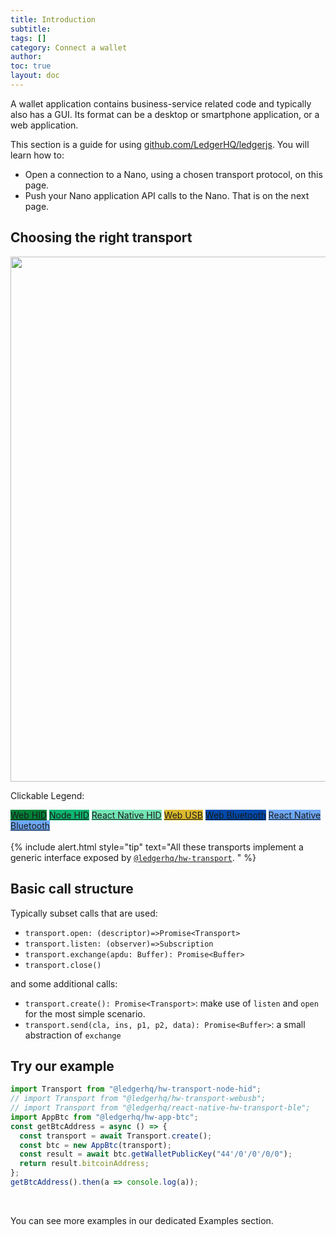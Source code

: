```yaml
---
title: Introduction 
subtitle:
tags: []
category: Connect a wallet
author:
toc: true
layout: doc
---
```


A wallet application contains business-service related code and typically also has a GUI. Its format can be a desktop or smartphone application, or a web application.

This section is a guide for using [github.com/LedgerHQ/ledgerjs](https://github.com/LedgerHQ/ledgerjs). You will learn how to:
- Open a connection to a Nano, using a chosen transport protocol, on this page.
- Push your Nano application API calls to the Nano. That is on the next page.

## Choosing the right transport

<!-- ------------- Image ------------- -->
<div style="text-align:center">
<img width="840" src="../images/connect-wallet.jpg" ></div>
<!-- --------------------------------- -->

Clickable Legend: 
<div class="transports-legend">
 <a style="background:#008037;" href="../webhid">Web HID</a>
 <a style="background:#0FB670;" href="../node-hid-singleton">Node HID</a>
 <a style="background:#73E5B5;" href="../react-native-hid">React Native HID</a>
 <a style="background:#DBB92E;" href="../webusb">Web USB</a>
 <a style="background:#004AAD;" href="../web-ble">Web Bluetooth</a>
 <a style="background:#6EA7F5;" href="../react-native-ble">React Native Bluetooth</a>
</div>


<br>
<!--  -->
{% include alert.html style="tip" text="All these transports implement a generic interface exposed by <code><a href='https://github.com/LedgerHQ/ledgerjs/tree/master/packages/hw-transport'>@ledgerhq/hw-transport</a></code>.
" %}
<!--  -->


## Basic call structure

Typically subset calls that are used:

- `transport.open: (descriptor)=>Promise<Transport>`
- `transport.listen: (observer)=>Subscription`
- `transport.exchange(apdu: Buffer): Promise<Buffer>`
- `transport.close()`

and some additional calls:

- `transport.create(): Promise<Transport>`: make use of `listen` and `open` for the most simple scenario.
- `transport.send(cla, ins, p1, p2, data): Promise<Buffer>`: a small abstraction of `exchange`


## Try our example

```js
import Transport from "@ledgerhq/hw-transport-node-hid";
// import Transport from "@ledgerhq/hw-transport-webusb";
// import Transport from "@ledgerhq/react-native-hw-transport-ble";
import AppBtc from "@ledgerhq/hw-app-btc";
const getBtcAddress = async () => {
  const transport = await Transport.create();
  const btc = new AppBtc(transport);
  const result = await btc.getWalletPublicKey("44'/0'/0'/0/0");
  return result.bitcoinAddress;
};
getBtcAddress().then(a => console.log(a));
```
 
<br>

You can see more examples in our dedicated Examples section.


